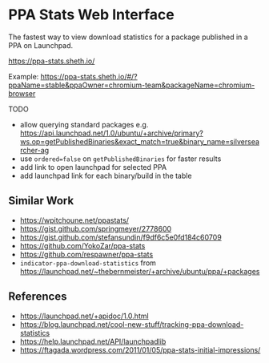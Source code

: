 # PPA Stats Web Interface

The fastest way to view download statistics for a package published in a PPA on Launchpad.

https://ppa-stats.sheth.io/

Example: https://ppa-stats.sheth.io/#/?ppaName=stable&ppaOwner=chromium-team&packageName=chromium-browser

TODO
- allow querying standard packages e.g. https://api.launchpad.net/1.0/ubuntu/+archive/primary?ws.op=getPublishedBinaries&exact_match=true&binary_name=silversearcher-ag
- use `ordered=false` on `getPublishedBinaries` for faster results
- add link to open launchpad for selected PPA
- add launchpad link for each binary/build in the table

## Similar Work
- https://wpitchoune.net/ppastats/
- https://gist.github.com/springmeyer/2778600
- https://gist.github.com/stefansundin/f9df6c5e0fd184c60709
- https://github.com/YokoZar/ppa-stats
- https://github.com/respawner/ppa-stats
- `indicator-ppa-download-statistics` from https://launchpad.net/~thebernmeister/+archive/ubuntu/ppa/+packages

## References
- https://launchpad.net/+apidoc/1.0.html
- https://blog.launchpad.net/cool-new-stuff/tracking-ppa-download-statistics
- https://help.launchpad.net/API/launchpadlib
- https://ftagada.wordpress.com/2011/01/05/ppa-stats-initial-impressions/

